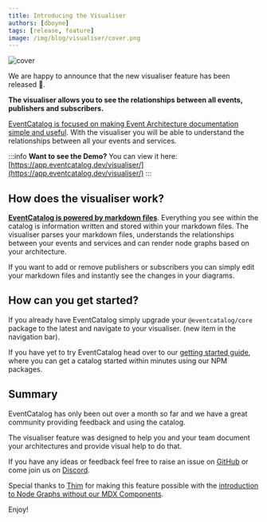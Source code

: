```yaml
---
title: Introducing the Visualiser 
authors: [dboyne]
tags: [release, feature]
image: /img/blog/visualiser/cover.png
---
```



![cover](/img/blog/visualiser/cover.png)

We are happy to announce that the new visualiser feature has been released 🎉.

**The visualiser allows you to see the relationships between all events, publishers and subscribers.**

[EventCatalog is focused on making Event Architecture documentation simple and useful](/docs/introduction#motivation). With the visualiser you will be able to understand the relationships between all your events and services.

:::info
**Want to see the Demo?** You can view it here: [https://app.eventcatalog.dev/visualiser/](https://app.eventcatalog.dev/visualiser/)
:::

## How does the visualiser work?

[**EventCatalog is powered by markdown files**](/docs/events/introduction). Everything you see within the catalog is information written and stored within your markdown files. The visualiser parses your markdown files, understands the relationships between your events and services and can render node graphs based on your architecture.

If you want to add or remove publishers or subscribers you can simply edit your markdown files and instantly see the changes in your diagrams.

## How can you get started?

If you already have EventCatalog simply upgrade your `@eventcatalog/core` package to the latest and navigate to your visualiser. (new item in the navigation bar).

If you have yet to try EventCatalog head over to our [getting started guide](/docs/installation), where you can get a catalog started within minutes using our NPM packages.

## Summary

EventCatalog has only been out over a month so far and we have a great community providing feedback and using the catalog. 

The visualiser feature was designed to help you and your team document your architectures and provide visual help to do that.


If you have any ideas or feedback feel free to raise an issue on [GitHub](https://github.com/boyney123/eventcatalog/issues?q=is%3Aissue+is%3Aopen+sort%3Aupdated-desc) or come join us on [Discord](https://discord.gg/3rjaZMmrAm).

Special thanks to [Thim](https://twitter.com/timhaselaars) for making this feature possible with the [introduction to Node Graphs without our MDX Components](/docs/components/overview#nodegraph-).

Enjoy!

